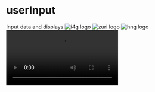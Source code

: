 # userInput
Input data and displays
![i4g logo](https://user-images.githubusercontent.com/61953705/129815573-9760167c-7865-4c6d-9d76-d0c10678d90a.png)
![zuri logo](https://blog.zuri.team/wp-content/uploads/2020/11/Favicon.png)
![hng logo](https://user-images.githubusercontent.com/61953705/129815575-a25b0730-6974-45b5-a274-492406afc207.png)
![](20210819154219.mp4)

